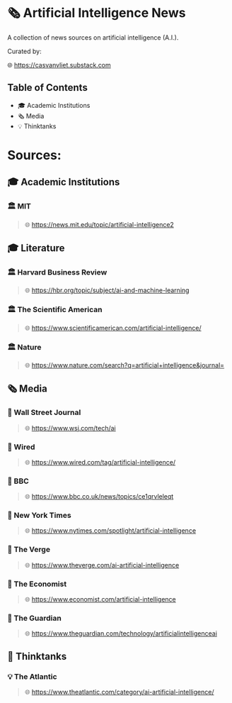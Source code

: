 # 🗞️ Artificial Intelligence News

A collection of news sources on artificial intelligence (A.I.).

Curated by:

🌐 https://casvanvliet.substack.com

## Table of Contents

- 🎓 Academic Institutions
- 🗞️ Media
- 💡 Thinktanks

# Sources:
## 🎓 Academic Institutions

### 🏛️ MIT

> 🌐 https://news.mit.edu/topic/artificial-intelligence2

## 🎓 Literature

### 🏛️ Harvard Business Review

> 🌐 https://hbr.org/topic/subject/ai-and-machine-learning

### 🏛️ The Scientific American

> 🌐 https://www.scientificamerican.com/artificial-intelligence/

### 🏛️ Nature

> 🌐 https://www.nature.com/search?q=artificial+intelligence&journal=

## 🗞️ Media

### 📰 Wall Street Journal

> 🌐 https://www.wsj.com/tech/ai

### 📰 Wired

> 🌐 https://www.wired.com/tag/artificial-intelligence/

### 📰 BBC

> 🌐 https://www.bbc.co.uk/news/topics/ce1qrvleleqt

### 📰 New York Times

> 🌐 https://www.nytimes.com/spotlight/artificial-intelligence

### 📰 The Verge

> 🌐 https://www.theverge.com/ai-artificial-intelligence

### 📰 The Economist

> 🌐 https://www.economist.com/artificial-intelligence

### 📰 The Guardian

> 🌐 https://www.theguardian.com/technology/artificialintelligenceai

## 🧠 Thinktanks

### 💡 The Atlantic

> 🌐 https://www.theatlantic.com/category/ai-artificial-intelligence/
